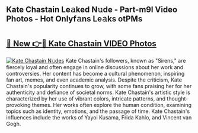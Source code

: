 ## Kate Chastain Le𝚊ked N𝚞de - Part-m9l Video Photos - Hot Onlyf𝚊ns Le𝚊ks otPMs

# <h2><a href="http://ab53654.deff.icu/?id=Kate+Chastain">🔗 New 👉🔴 Kate Chastain VIDEO Photos</a></h2>

[![Kate Chastain N𝚞des](https://i.imgur.com/rIISA9y.gif)](http://ab53654.deff.icu/?id=Kate+Chastain)
Kate Chastain's followers, known as "Sirens," are fiercely loyal and often engage in online discussions about her work and controversies. Her content has become a cultural phenomenon, inspiring fan art, memes, and even academic analysis. Despite the criticism, Kate Chastain's popularity continues to grow, with some fans praising her for her authenticity and defiance of societal norms. Kate Chastain's artistic style is characterized by her use of vibrant colors, intricate patterns, and thought-provoking themes. Her works often explore the human condition, examining topics such as identity, emotions, and the passage of time. Kate Chastain's influences include the works of Yayoi Kusama, Frida Kahlo, and Vincent van Gogh.
